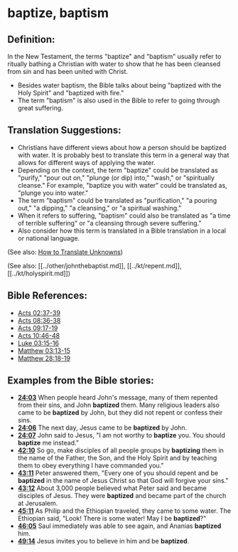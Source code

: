 # baptize, baptism #

## Definition: ##

In the New Testament, the terms "baptize" and "baptism" usually refer to ritually bathing a Christian with water to show that he has been cleansed from sin and has been united with Christ.

* Besides water baptism, the Bible talks about being "baptized with the Holy Spirit" and "baptized with fire."
* The term "baptism" is also used in the Bible to refer to going through great suffering.

## Translation Suggestions: ##

* Christians have different views about how a person should be baptized with water. It is probably best to translate this term in a general way that allows for different ways of applying the water.
* Depending on the context, the term "baptize" could be translated as "purify," "pour out on," "plunge (or dip) into," "wash," or "spiritually cleanse." For example, "baptize you with water" could be translated as, "plunge you into water."
* The term "baptism" could be translated as "purification," "a pouring out," "a dipping," "a cleansing," or "a spiritual washing."
* When it refers to suffering, "baptism" could also be translated as "a time of terrible suffering" or "a cleansing through severe suffering."
* Also consider how this term is translated in a Bible translation in a local or national language.

(See also: [How to Translate Unknowns](en/ta-vol1/translate/man/translate-unknown))

(See also: [[../other/johnthebaptist.md]], [[../kt/repent.md]], [[../kt/holyspirit.md]])

## Bible References: ##

* [Acts 02:37-39](en/tn/act/help/02/37)
* [Acts 08:36-38](en/tn/act/help/08/36)
* [Acts 09:17-19](en/tn/act/help/09/17)
* [Acts 10:46-48](en/tn/act/help/10/46)
* [Luke 03:15-16](en/tn/luk/help/03/15)
* [Matthew 03:13-15](en/tn/mat/help/03/13)
* [Matthew 28:18-19](en/tn/mat/help/28/18)

## Examples from the Bible stories: ##

* __[24:03](en/tn/obs/help/24/03)__ When people heard John's message, many of them repented from their sins, and John __baptized__  them. Many religious leaders also came to be __baptized__  by John, but they did not repent or confess their sins.
* __[24:06](en/tn/obs/help/24/06)__ The next day, Jesus came to be __baptized__  by John.
* __[24:07](en/tn/obs/help/24/07)__ John said to Jesus, "I am not worthy to __baptize__  you. You should __baptize__  me instead."
* __[42:10](en/tn/obs/help/42/10)__ So go, make disciples of all people groups by __baptizing__  them in the name of the Father, the Son, and the Holy Spirit and by teaching them to obey everything I have commanded you."
* __[43:11](en/tn/obs/help/43/11)__ Peter answered them, "Every one of you should repent and be __baptized__  in the name of Jesus Christ so that God will forgive your sins."
* __[43:12](en/tn/obs/help/43/12)__ About 3,000 people believed what Peter said and became disciples of Jesus. They were __baptized__  and became part of the church at Jerusalem.
* __[45:11](en/tn/obs/help/45/11)__ As Philip and the Ethiopian traveled, they came to some water. The Ethiopian said, "Look! There is some water! May I be __baptized__?"
* __[46:05](en/tn/obs/help/46/05)__ Saul immediately was able to see again, and Ananias __baptized__  him.
* __[49:14](en/tn/obs/help/49/14)__ Jesus invites you to believe in him and be __baptized__.